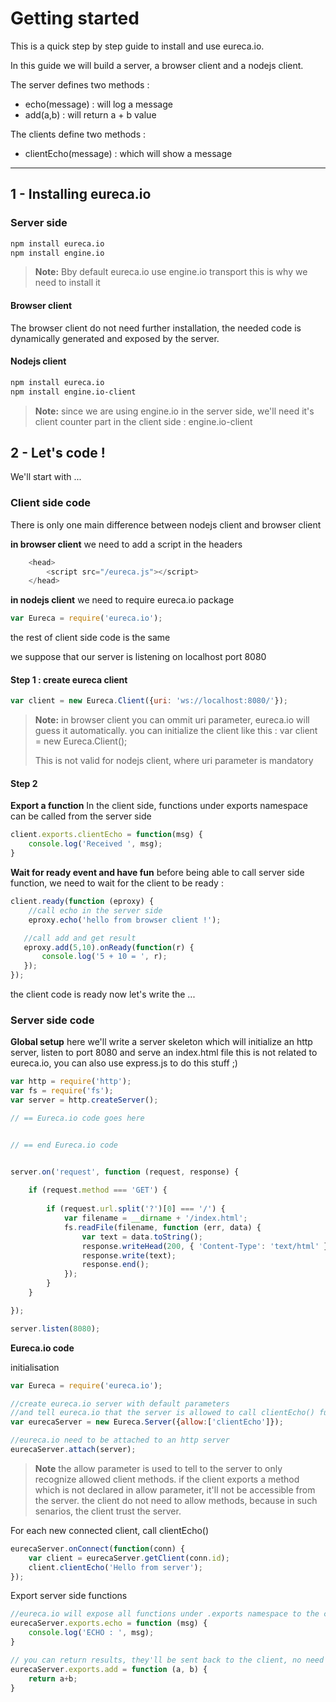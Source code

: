 Getting started 
=============
This is a quick step by step guide to install and use eureca.io.

In this guide we will build a server, a browser client and a nodejs client.

The server defines two methods : 
 * echo(message) : will log a message
 * add(a,b) : will return a + b value 

The clients define two methods : 
* clientEcho(message) : which will show a message

----------


1 - Installing eureca.io
----------------------------

### **Server side**

```bash
npm install eureca.io
npm install engine.io
```

> **Note:**
> Bby default eureca.io use engine.io transport this is why we need to install it


#### Browser client
The browser client do not need further installation, the needed code is dynamically generated and exposed by the server.


#### Nodejs client
```bash
npm install eureca.io
npm install engine.io-client
```

> **Note:**
> since we are using engine.io in the server side, we'll need it's client counter part in the client side : engine.io-client


2 - Let's code !
------------------

We'll start with ...

### **Client side code**

There is only one main difference between nodejs client and browser client

**in browser client** we need to add a script in the headers

```javascript
    <head>
        <script src="/eureca.js"></script>
    </head>
```

**in nodejs client** we need to require eureca.io package
```javascript
var Eureca = require('eureca.io');
```

the rest of client side code is the same

we suppose that our server is listening on localhost port 8080

#### Step 1 : create eureca client
```javascript
var client = new Eureca.Client({uri: 'ws://localhost:8080/'});
```
> **Note:**
> in browser client you can  ommit uri parameter, eureca.io will guess it automatically.
> you can initialize the client like this : 
> var client = new Eureca.Client();
>
>This is not valid for nodejs client, where uri parameter is mandatory

#### Step 2 

**Export a function**
In the client side, functions under exports namespace can be called from the server side

```javascript
client.exports.clientEcho = function(msg) {
	console.log('Received ', msg);
}
```

**Wait for ready event and have fun**
before being able to call server side function, we need to wait for the client to be ready :

```javascript
client.ready(function (eproxy) {
    //call echo in the server side
    eproxy.echo('hello from browser client !');

   //call add and get result
   eproxy.add(5,10).onReady(function(r) {
	   console.log('5 + 10 = ', r);
   });
});
```

the client code is ready now let's write the ...

### **Server side code**

**Global setup**
here we'll write a server skeleton which will initialize an http server, listen to port 8080 and serve an index.html file 
this is not related to eureca.io, you can also use express.js to do this stuff ;)

```javascript
var http = require('http');
var fs = require('fs');
var server = http.createServer();

// == Eureca.io code goes here


// == end Eureca.io code


server.on('request', function (request, response) {
    
    if (request.method === 'GET') {
        
        if (request.url.split('?')[0] === '/') {
            var filename = __dirname + '/index.html';
            fs.readFile(filename, function (err, data) {
                var text = data.toString();
                response.writeHead(200, { 'Content-Type': 'text/html' });
                response.write(text);
                response.end();
            });
        }
    }

});

server.listen(8080);

```

**Eureca.io code**

initialisation 

```javascript
var Eureca = require('eureca.io');

//create eureca.io server with default parameters
//and tell eureca.io that the server is allowed to call clientEcho() function in the client side.
var eurecaServer = new Eureca.Server({allow:['clientEcho']});

//eureca.io need to be attached to an http server
eurecaServer.attach(server);
```
> **Note**
> the allow parameter is used to tell to the server to only recognize allowed client methods.
> if the client exports a method which is not declared in allow parameter, it'll not be accessible from the server.
> the client do not need to allow methods, because in such senarios, the client trust the server.


For each new connected client, call clientEcho()

```javascript
eurecaServer.onConnect(function(conn) {
	var client = eurecaServer.getClient(conn.id);
	client.clientEcho('Hello from server');
});
```

Export server side functions
```javascript
//eureca.io will expose all functions under .exports namespace to the client
eurecaServer.exports.echo = function (msg) {
    console.log('ECHO : ', msg);
}

// you can return results, they'll be sent back to the client, no need to deal with network stuff :)
eurecaServer.exports.add = function (a, b) {
	return a+b;
}

```


